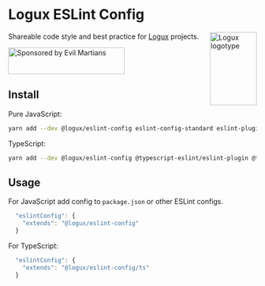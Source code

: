 # Logux ESLint Config

<img align="right" width="95" height="148" title="Logux logotype"
     src="https://logux.io/branding/logotype.svg">

Shareable code style and best practice for [Logux] projects.

[Logux]: https://logux.io/

<a href="https://evilmartians.com/?utm_source=logux-docs">
  <img src="https://evilmartians.com/badges/sponsored-by-evil-martians.svg"
       alt="Sponsored by Evil Martians" width="236" height="54">
</a>

## Install

Pure JavaScript:

```sh
yarn add --dev @logux/eslint-config eslint-config-standard eslint-plugin-promise eslint-plugin-jest eslint-plugin-node eslint-plugin-security eslint-plugin-import eslint-plugin-prefer-let eslint-plugin-unicorn eslint
```

TypeScript:

```sh
yarn add --dev @logux/eslint-config @typescript-eslint/eslint-plugin @typescript-eslint/parser typescript eslint-config-standard eslint-plugin-promise eslint-plugin-jest eslint-plugin-node eslint-plugin-security eslint-plugin-import eslint-plugin-prefer-let eslint-plugin-unicorn eslint
```


## Usage

For JavaScript add config to `package.json` or other ESLint configs.

```js
  "eslintConfig": {
    "extends": "@logux/eslint-config"
  }
```

For TypeScript:

```js
  "eslintConfig": {
    "extends": "@logux/eslint-config/ts"
  }
```
